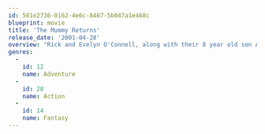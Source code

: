 ```yaml
---
id: 501e2736-0162-4e6c-8467-5b047a1e468c
blueprint: movie
title: 'The Mummy Returns'
release_date: '2001-04-28'
overview: "Rick and Evelyn O'Connell, along with their 8 year old son Alex, discover the key to the legendary Scorpion King's might, the fabled Bracelet of Anubis. Unfortunately, a newly resurrected Imhotep has designs on the bracelet as well, and isn't above kidnapping its new bearer, Alex, to gain control of Anubis' otherworldly army."
genres:
  -
    id: 12
    name: Adventure
  -
    id: 28
    name: Action
  -
    id: 14
    name: Fantasy
---
```

